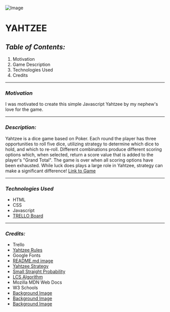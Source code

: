 
![Image](https://play-lh.googleusercontent.com/kLiKCprLfkZnaJ4fh3jevhE9TZJ8Nogngl1BgF8aBnxSnsp1sBvTKP6jfd8CykjMUVA)
# **YAHTZEE**
## ***Table of Contents:***
1) Motivation
2) Game Description
3) Technologies Used
4) Credits
***
### ***Motivation***
I was motivated to create this simple Javascript Yahtzee by my nephew's love for the game.
***
### ***Description:*** 
Yahtzee is a dice game based on Poker. Each round the player has three opportunities to roll five dice, utilizing strategy to determine which dice to hold, and which to re-roll. Different combinations produce different scoring options which, when selected, return a score value that is added to the player's "Grand Total". The game is over when all scoring options have been exhausted. While luck does plays a large role in Yahtzee, strategy can make a significant difference!
[Link to Game](https://daily-card.surge.sh/game.html)
***
### ***Technologies Used***
* HTML 
* CSS
* Javascript
* [TRELLO Board](https://trello.com/b/0RsgbhGu/yahtzee)
***
### ***Credits:***
* Trello
* [Yahtzee Rules](https://www.dicegamedepot.com/yahtzee-rules/)
* Google Fonts
* [README.md image](https://play-lh.googleusercontent.com/kLiKCprLfkZnaJ4fh3jevhE9TZJ8Nogngl1BgF8aBnxSnsp1sBvTKP6jfd8CykjMUVA)
* [Yahtzee Strategy](http://pi.math.cornell.edu/~mec/2006-2007/Probability/Yahtzee.htm#:~:text=Yahtzee%20is%20a%20dice%20game,strategy%20makes%20a%20significant%20difference.)
* [Small Straight Probability](https://www.thoughtco.com/single-roll-small-straight-probability-yahtzee-3126293)
* [LCS Algorithm](https://learnersbucket.com/examples/algorithms/longest-consecutive-sequence/)
* Mozilla MDN Web Docs
* W3 Schools
* [Background Image](https://trumpwallpapers.com/dice-wallpapers/)
* [Background Image](https://swall.teahub.io/photos/small/36-363044_wallpaper-71648-data-src-dice-wallpaper-for-phones.jpg)
* [Background Image](https://wallpaperset.com/dice-wallpaper)
